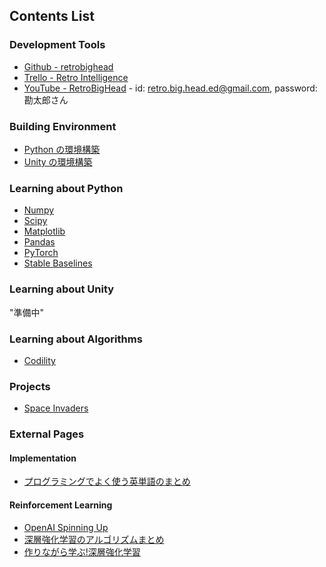 ## Contents List

### Development Tools

- [Github - retrobighead](https://github.com/retrobighead)
- [Trello - Retro Intelligence](https://trello.com/b/aJsBeCar/retro-intelligence)
- [YouTube - RetroBigHead](https://www.youtube.com/channel/UCMre5mwvSMAKpYo_9m5OFww/featured?view_as=subscriber) - id: retro.big.head.ed@gmail.com, password: 勘太郎さん

### Building Environment

- [Python の環境構築](./build_env/installation_python.md)
- [Unity の環境構築](./build_env/installation_unity.md)

### Learning about Python

- [Numpy](./learning_python/about_numpy.md)
- [Scipy](./learning_python/about_scipy.md)
- [Matplotlib](./learning_python/about_matplotlib.md)
- [Pandas](./learning_python/about_pandas.md)
- [PyTorch](./learning_python/about_pytorch.md)
- [Stable Baselines](./learning_python/about_stable_baselines.md)

### Learning about Unity

"準備中"

### Learning about Algorithms

- [Codility](./codility/contents.md)

### Projects

- [Space Invaders](./projects/about_space_invaders.md)

### External Pages

#### Implementation

- [プログラミングでよく使う英単語のまとめ](https://qiita.com/Ted-HM/items/7dde25dcffae4cdc7923)

#### Reinforcement Learning

- [OpenAI Spinning Up](https://spinningup.openai.com/en/latest/)
- [深層強化学習のアルゴリズムまとめ](https://qiita.com/shionhonda/items/ec05aade07b5bea78081)
- [作りながら学ぶ!深層強化学習](https://book.mynavi.jp/manatee/series/detail/id=87626)
